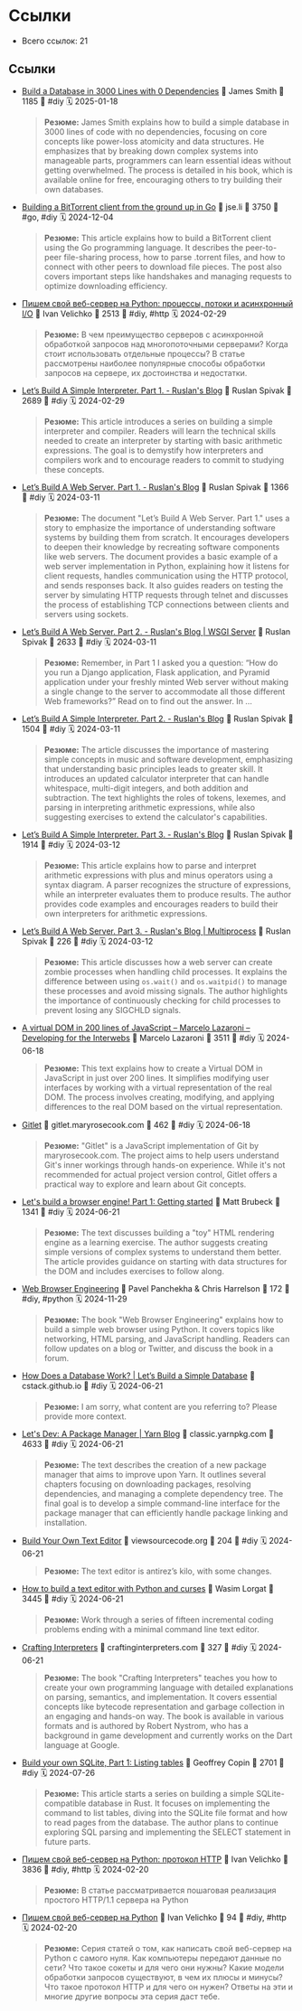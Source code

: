 # Ссылки

- Всего ссылок: 21

## Ссылки

- [Build a Database in 3000 Lines with 0 Dependencies](https://build-your-own.org/blog/20251015_db_in_3000/) 👤 James Smith 💬 1185 🔖 #diy 🗓️ 2025-01-18
    > **Резюме:** James Smith explains how to build a simple database in 3000 lines of code with no dependencies, focusing on core concepts like power-loss atomicity and data structures. He emphasizes that by breaking down complex systems into manageable parts, programmers can learn essential ideas without getting overwhelmed. The process is detailed in his book, which is available online for free, encouraging others to try building their own databases.
- [Building a BitTorrent client from the ground up in Go](https://blog.jse.li/posts/torrent/) 👤 jse.li 💬 3750 🔖 #go, #diy 🗓️ 2024-12-04
    > **Резюме:** This article explains how to build a BitTorrent client using the Go programming language. It describes the peer-to-peer file-sharing process, how to parse .torrent files, and how to connect with other peers to download file pieces. The post also covers important steps like handshakes and managing requests to optimize downloading efficiency.
- [Пишем свой веб-сервер на Python: процессы, потоки и асинхронный I/O](https://iximiuz.com/ru/posts/writing-python-web-server-part-2/) 👤 Ivan Velichko 💬 2513 🔖 #diy, #http 🗓️ 2024-02-29
    > **Резюме:** В чем преимущество серверов с асинхронной обработкой запросов над многопоточными серверами? Когда стоит использовать отдельные процессы? В статье рассмотрены наиболее популярные способы обработки запросов на сервере, их достоинства и недостатки.
- [Let’s Build A Simple Interpreter. Part 1. - Ruslan's Blog](https://ruslanspivak.com/lsbasi-part1/) 👤 Ruslan Spivak 💬 2689 🔖 #diy 🗓️ 2024-02-29
    > **Резюме:** This article introduces a series on building a simple interpreter and compiler. Readers will learn the technical skills needed to create an interpreter by starting with basic arithmetic expressions. The goal is to demystify how interpreters and compilers work and to encourage readers to commit to studying these concepts.
- [Let’s Build A Web Server. Part 1. - Ruslan's Blog](https://ruslanspivak.com/lsbaws-part1/) 👤 Ruslan Spivak 💬 1366 🔖 #diy 🗓️ 2024-03-11
    > **Резюме:** The document "Let’s Build A Web Server. Part 1." uses a story to emphasize the importance of understanding software systems by building them from scratch. It encourages developers to deepen their knowledge by recreating software components like web servers. The document provides a basic example of a web server implementation in Python, explaining how it listens for client requests, handles communication using the HTTP protocol, and sends responses back. It also guides readers on testing the server by simulating HTTP requests through telnet and discusses the process of establishing TCP connections between clients and servers using sockets.
- [Let’s Build A Web Server. Part 2. - Ruslan's Blog | WSGI Server](https://ruslanspivak.com/lsbaws-part2/) 👤 Ruslan Spivak 💬 2633 🔖 #diy 🗓️ 2024-03-11
    > **Резюме:** Remember, in Part 1 I asked you a question: “How do you run a Django application, Flask application, and Pyramid application under your freshly minted Web server without making a single change to the server to accommodate all those different Web frameworks?” Read on to find out the answer. In …
- [Let’s Build A Simple Interpreter. Part 2. - Ruslan's Blog](https://ruslanspivak.com/lsbasi-part2/) 👤 Ruslan Spivak 💬 1504 🔖 #diy 🗓️ 2024-03-11
    > **Резюме:** The article discusses the importance of mastering simple concepts in music and software development, emphasizing that understanding basic principles leads to greater skill. It introduces an updated calculator interpreter that can handle whitespace, multi-digit integers, and both addition and subtraction. The text highlights the roles of tokens, lexemes, and parsing in interpreting arithmetic expressions, while also suggesting exercises to extend the calculator's capabilities.
- [Let’s Build A Simple Interpreter. Part 3. - Ruslan's Blog](https://ruslanspivak.com/lsbasi-part3/) 👤 Ruslan Spivak 💬 1914 🔖 #diy 🗓️ 2024-03-12
    > **Резюме:** This article explains how to parse and interpret arithmetic expressions with plus and minus operators using a syntax diagram. A parser recognizes the structure of expressions, while an interpreter evaluates them to produce results. The author provides code examples and encourages readers to build their own interpreters for arithmetic expressions.
- [Let’s Build A Web Server. Part 3. - Ruslan's Blog | Multiprocess](https://ruslanspivak.com/lsbaws-part3/) 👤 Ruslan Spivak 💬 226 🔖 #diy 🗓️ 2024-03-12
    > **Резюме:** This article discusses how a web server can create zombie processes when handling child processes. It explains the difference between using `os.wait()` and `os.waitpid()` to manage these processes and avoid missing signals. The author highlights the importance of continuously checking for child processes to prevent losing any SIGCHLD signals.
- [A virtual DOM in 200 lines of JavaScript – Marcelo Lazaroni – Developing for the Interwebs](https://lazamar.github.io/virtual-dom/?campaign=150&source=weeklyVueNews) 👤 Marcelo Lazaroni 💬 3511 🔖 #diy 🗓️ 2024-06-18
    > **Резюме:** This text explains how to create a Virtual DOM in JavaScript in just over 200 lines. It simplifies modifying user interfaces by working with a virtual representation of the real DOM. The process involves creating, modifying, and applying differences to the real DOM based on the virtual representation.
- [Gitlet](http://gitlet.maryrosecook.com) 👤 gitlet.maryrosecook.com 💬 462 🔖 #diy 🗓️ 2024-06-18
    > **Резюме:** "Gitlet" is a JavaScript implementation of Git by maryrosecook.com. The project aims to help users understand Git's inner workings through hands-on experience. While it's not recommended for actual project version control, Gitlet offers a practical way to explore and learn about Git concepts.
- [Let's build a browser engine! Part 1: Getting started](https://limpet.net/mbrubeck/2014/08/08/toy-layout-engine-1.html) 👤 Matt Brubeck 💬 1341 🔖 #diy 🗓️ 2024-06-21
    > **Резюме:** The text discusses building a "toy" HTML rendering engine as a learning exercise. The author suggests creating simple versions of complex systems to understand them better. The article provides guidance on starting with data structures for the DOM and includes exercises to follow along.
- [Web Browser Engineering](https://browser.engineering) 👤 Pavel Panchekha & Chris Harrelson 💬 172 🔖 #diy, #python 🗓️ 2024-11-29
    > **Резюме:** The book "Web Browser Engineering" explains how to build a simple web browser using Python. It covers topics like networking, HTML parsing, and JavaScript handling. Readers can follow updates on a blog or Twitter, and discuss the book in a forum.
- [How Does a Database Work? | Let’s Build a Simple Database](https://cstack.github.io/db_tutorial/) 👤 cstack.github.io 🔖 #diy 🗓️ 2024-06-21
    > **Резюме:** I am sorry, what content are you referring to? Please provide more context.
- [Let's Dev: A Package Manager | Yarn Blog](https://classic.yarnpkg.com/blog/2017/07/11/lets-dev-a-package-manager/) 👤 classic.yarnpkg.com 💬 4633 🔖 #diy 🗓️ 2024-06-21
    > **Резюме:** The text describes the creation of a new package manager that aims to improve upon Yarn. It outlines several chapters focusing on downloading packages, resolving dependencies, and managing a complete dependency tree. The final goal is to develop a simple command-line interface for the package manager that can efficiently handle package linking and installation.
- [Build Your Own Text Editor](https://viewsourcecode.org/snaptoken/kilo/index.html) 👤 viewsourcecode.org 💬 204 🔖 #diy 🗓️ 2024-06-21
    > **Резюме:** The text editor is antirez’s kilo, with some changes.
- [How to build a text editor with Python and curses](https://wasimlorgat.com/posts/editor) 👤 Wasim Lorgat 💬 3445 🔖 #diy 🗓️ 2024-06-21
    > **Резюме:** Work through a series of fifteen incremental coding problems ending with a minimal command line text editor.
- [Crafting Interpreters](https://craftinginterpreters.com) 👤 craftinginterpreters.com 💬 327 🔖 #diy 🗓️ 2024-06-21
    > **Резюме:** The book "Crafting Interpreters" teaches you how to create your own programming language with detailed explanations on parsing, semantics, and implementation. It covers essential concepts like bytecode representation and garbage collection in an engaging and hands-on way. The book is available in various formats and is authored by Robert Nystrom, who has a background in game development and currently works on the Dart language at Google.
- [Build your own SQLite, Part 1: Listing tables](https://blog.sylver.dev/build-your-own-sqlite-part-1-listing-tables) 👤 Geoffrey Copin 💬 2701 🔖 #diy 🗓️ 2024-07-26
    > **Резюме:** This article starts a series on building a simple SQLite-compatible database in Rust. It focuses on implementing the command to list tables, diving into the SQLite file format and how to read pages from the database. The author plans to continue exploring SQL parsing and implementing the SELECT statement in future parts.
- [Пишем свой веб-сервер на Python: протокол HTTP](https://iximiuz.com/ru/posts/writing-python-web-server-part-3/) 👤 Ivan Velichko 💬 3836 🔖 #diy, #http 🗓️ 2024-02-20
    > **Резюме:** В статье рассматривается пошаговая реализация простого HTTP/1.1 сервера на Python
- [Пишем свой веб-сервер на Python](https://iximiuz.com/ru/series/writing-python-web-server-ru/) 👤 Ivan Velichko 💬 94 🔖 #diy, #http 🗓️ 2024-02-20
    > **Резюме:** Серия статей о том, как написать свой веб-сервер на Python с самого нуля. Как компьютеры передают данные по сети? Что такое сокеты и для чего они нужны? Какие модели обработки запросов существуют, в чем их плюсы и минусы? Что такое протокол HTTP и для чего он нужен? Ответы на эти и многие другие вопросы эта серия даст тебе.
